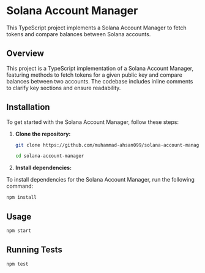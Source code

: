 # Solana Account Manager

This TypeScript project implements a Solana Account Manager to fetch tokens and compare balances between Solana accounts.

## Overview

This project is a TypeScript implementation of a Solana Account Manager, featuring methods to fetch tokens for a given public key and compare balances between two accounts. The codebase includes inline comments to clarify key sections and ensure readability.

## Installation

To get started with the Solana Account Manager, follow these steps:

1. **Clone the repository:**

   ```bash
   git clone https://github.com/muhammad-ahsan099/solana-account-manager
   
   cd solana-account-manager
   ```

   
2. **Install dependencies:**

To install dependencies for the Solana Account Manager, run the following command:
   
  ```bash
npm install
```


## **Usage**

```bash
npm start
```


## **Running Tests**

```bash
npm test
```

